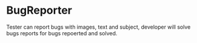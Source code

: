 # BugReporter

Tester can report bugs with images, text and subject,
developer will solve bugs
reports for bugs repoerted and solved.

